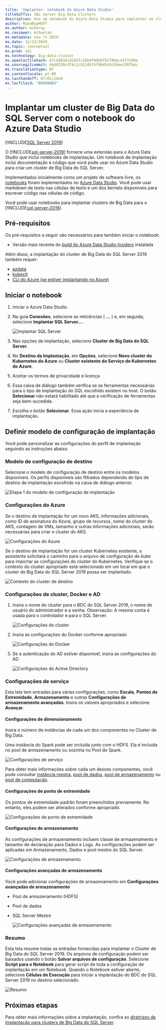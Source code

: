 ```yaml
---
title: 'Implantar: notebook do Azure Data Studio'
titleSuffix: SQL Server Big Data Clusters
description: Use um notebook do Azure Data Studio para implantar um cluster de Big Data.
author: MikeRayMSFT
ms.author: mikeray
ms.reviewer: mihaelab
ms.metadata: seo-lt-2019
ms.date: 12/13/2019
ms.topic: conceptual
ms.prod: sql
ms.technology: big-data-cluster
ms.openlocfilehash: 67cbd034cd2b5fc36b9f98bbfb2f8bbc43f1598e
ms.sourcegitcommit: da88320c474c1c9124574f90d549c50ee3387b4c
ms.translationtype: HT
ms.contentlocale: pt-BR
ms.lasthandoff: 07/01/2020
ms.locfileid: "85699965"
---
```

# <a name="deploy-sql-server-big-data-cluster-with-azure-data-studio-notebook"></a>Implantar um cluster de Big Data do SQL Server com o notebook do Azure Data Studio

[!INCLUDE[SQL Server 2019](../includes/applies-to-version/sqlserver2019.md)]

O [!INCLUDE[sql-server-2019](../includes/sssqlv15-md.md)] fornece uma extensão para o Azure Data Studio que inclui notebooks de implantação. Um notebook de implantação inclui documentação e código que você pode usar no Azure Data Studio para criar um cluster de Big Data do SQL Server.

Implementados inicialmente como um projeto de software livre, os [notebooks](../azure-data-studio/notebooks-guidance.md) foram implementados no [Azure Data Studio](https://docs.microsoft.com/sql/azure-data-studio/download). Você pode usar markdown de texto nas células de texto e um dos kernels disponíveis para escrever código nas células de código.

Você pode usar notebooks para implantar clusters de Big Data para o [!INCLUDE[sql-server-2019](../includes/sssqlv15-md.md)].

## <a name="prerequisites"></a>Pré-requisitos

Os pré-requisitos a seguir são necessários para também iniciar o notebook:

* Versão mais recente do [build do Azure Data Studio Insiders](https://github.com/microsoft/azuredatastudio#try-out-the-latest-insiders-build-from-master) instalada

Além disso, a implantação do cluster de Big Data do SQL Server 2019 também requer:

* [azdata](deploy-install-azdata.md)
* [kubectl](https://kubernetes.io/docs/tasks/tools/install-kubectl/#install-kubectl-binary-using-native-package-management)
* [CLI do Azure (se estiver implantando no Azure)](https://docs.microsoft.com/cli/azure/install-azure-cli?view=azure-cli-latest)

## <a name="launch-the-notebook"></a>Iniciar o notebook

1. Iniciar o Azure Data Studio.

2. Na guia **Conexões**, selecione as reticências ( **...** ) e, em seguida, selecione **Implantar SQL Server...** .

   ![Implantar SQL Server](media/notebooks-deploy/deploy-notebooks.png)

3. Nas opções de implantação, selecione **Cluster de Big Data do SQL Server**.

4. No **Destino da Implantação**, em **Opções**, selecione **Novo cluster do Kubernetes do Azure** ou **Cluster existente do Serviço de Kubernetes do Azure**.

5. Aceitar os termos de privacidade e licença

6. Essa caixa de diálogo também verifica se as ferramentas necessárias para o tipo de implantação do SQL escolhido existem no host. O botão **Selecionar** não estará habilitado até que a verificação de ferramentas seja bem-sucedida.

7. Escolha o botão **Selecionar**. Essa ação inicia a experiência de implantação.

## <a name="set-deployment-configuration-template"></a>Definir modelo de configuração de implantação

Você pode personalizar as configurações do perfil de implantação seguindo as instruções abaixo.

### <a name="target-configuration-template"></a>Modelo de configuração de destino

Selecione o modelo de configuração de destino entre os modelos disponíveis. Os perfis disponíveis são filtrados dependendo do tipo de destino de implantação escolhido na caixa de diálogo anterior.

   ![Etapa 1 do modelo de configuração de implantação](media/notebooks-deploy/deployment-configuration-template.png)

### <a name="azure-settings"></a>Configurações do Azure

Se o destino de implantação for um novo AKS, informações adicionais, como ID de assinatura do Azure, grupo de recursos, nome do cluster do AKS, contagem de VMs, tamanho e outras informações adicionais, serão necessárias para criar o cluster do AKS.

   ![Configurações do Azure](media/notebooks-deploy/azure-settings.png)

Se o destino de implantação for um cluster Kubernetes existente, o assistente solicitará o caminho para o arquivo de configuração de *kube* para importar as configurações do cluster do Kubernetes. Verifique se o contexto do cluster apropriado está selecionado em um local em que o cluster de Big Data do SQL Server 2019 possa ser implantado.

   ![Contexto do cluster de destino](media/notebooks-deploy/target-cluster-context.png)

### <a name="cluster-docker-and-ad-settings"></a>Configurações de cluster, Docker e AD

1. Insira o nome do cluster para o BDC do SQL Server 2019, o nome de usuário do administrador e a senha.
Observação: A mesma conta é usada para o controlador e para o SQL Server.

   ![Configurações do cluster](media/notebooks-deploy/cluster-settings.png)

2. Insira as configurações do Docker conforme apropriado

   ![Configurações do Docker](media/notebooks-deploy/docker-settings.png)

3. Se a autenticação do AD estiver disponível, insira as configurações do AD

   ![Configurações do Active Directory](media/notebooks-deploy/active-directory-settings.png)

### <a name="service-settings"></a>Configurações de serviço

Esta tela tem entradas para várias configurações, como **Escala**, **Pontos de Extremidade**, **Armazenamento** e outras **Configurações de armazenamento avançadas**. Insira os valores apropriados e selecione **Avançar**.

#### <a name="scale-settings"></a>Configurações de dimensionamento

Insira o número de instâncias de cada um dos componentes no Cluster de Big Data.

Uma instância do Spark pode ser incluída junto com o HDFS. Ela é incluída no pool de armazenamento ou sozinha no Pool do Spark.

   ![Configurações de serviço](media/notebooks-deploy/service-settings.png)

Para obter mais informações sobre cada um desses componentes, você pode consultar [instância mestra](concept-master-instance.md), [pool de dados](concept-data-pool.md), [pool de armazenamento](concept-storage-pool.md) ou [pool de computação](concept-compute-pool.md).

#### <a name="endpoint-settings"></a>Configurações de ponto de extremidade

Os pontos de extremidade padrão foram preenchidos previamente. No entanto, eles podem ser alterados conforme apropriado.

   ![Configurações de ponto de extremidade](media/notebooks-deploy/endpoint-settings.png)

#### <a name="storage-settings"></a>Configurações de armazenamento

As configurações de armazenamento incluem classe de armazenamento e tamanho de declaração para Dados e Logs. As configurações podem ser aplicadas em Armazenamento, Dados e pool mestre do SQL Server.

   ![Configurações de armazenamento](media/notebooks-deploy/storage-settings.png)

#### <a name="advanced-storage-settings"></a>Configurações avançadas de armazenamento

Você pode adicionar configurações de armazenamento em **Configurações avançadas de armazenamento**

* Pool de armazenamento (HDFS)
* Pool de dados
* SQL Server Mestre

   ![Configurações avançadas de armazenamento](media/notebooks-deploy/advanced-storage-settings.png)

### <a name="summary"></a>Resumo

Esta tela resume todas as entradas fornecidas para implantar o Cluster de Big Data do SQL Server 2019. Os arquivos de configuração podem ser baixados usando o botão **Salvar arquivos de configuração**. Selecione **Script para o Notebook** para gerar script de toda a configuração de implantação em um Notebook. Quando o Notebook estiver aberto, selecione **Células de Execução** para iniciar a implantação do BDC do SQL Server 2019 no destino selecionado.

   ![Resumo](media/notebooks-deploy/deploy-sql-server-big-data-cluster-on-a-new-AKS-cluster.png)

## <a name="next-steps"></a>Próximas etapas

Para obter mais informações sobre a implantação, confira as [diretrizes de implantação para clusters de Big Data do SQL Server](deployment-guidance.md).
